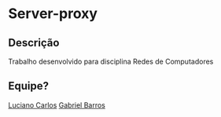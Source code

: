 # Server-proxy
## Descrição
Trabalho desenvolvido para disciplina Redes de Computadores 
## Equipe?
[Luciano Carlos](https://github.com/LucianoCarlos/)
[Gabriel Barros](https://github.com/GabrielBPereira/)


